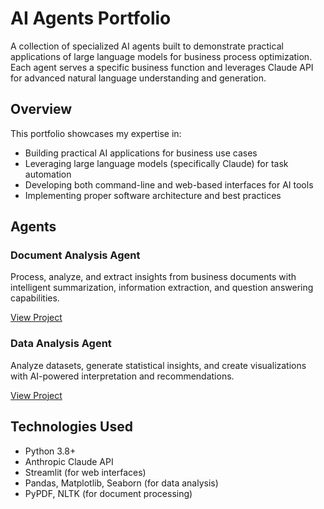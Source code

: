 # AI Agents Portfolio

A collection of specialized AI agents built to demonstrate practical 
applications of large language models for business process optimization. 
Each agent serves a specific business function and leverages Claude API 
for advanced natural language understanding and generation.

## Overview

This portfolio showcases my expertise in:
- Building practical AI applications for business use cases
- Leveraging large language models (specifically Claude) for task 
automation
- Developing both command-line and web-based interfaces for AI tools
- Implementing proper software architecture and best practices

## Agents

### Document Analysis Agent
Process, analyze, and extract insights from business documents with 
intelligent summarization, information extraction, and question answering 
capabilities.

[View Project](./DocumentAnalysisAgent)

### Data Analysis Agent
Analyze datasets, generate statistical insights, and create visualizations 
with AI-powered interpretation and recommendations.

[View Project](./DataAnalysisAgent)

## Technologies Used

- Python 3.8+
- Anthropic Claude API
- Streamlit (for web interfaces)
- Pandas, Matplotlib, Seaborn (for data analysis)
- PyPDF, NLTK (for document processing)


